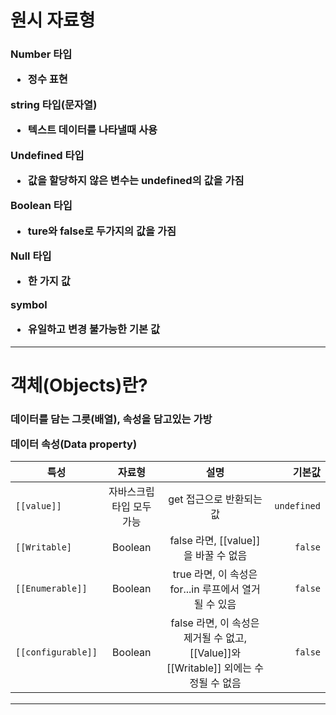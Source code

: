 <h1> 원시 자료형
<h3>

Number 타입 
- 정수 표현

string 타입(문자열)
- 텍스트 데이터를 나타낼때 사용

Undefined 타입
- 값을 할당하지 않은 변수는 undefined의 값을 가짐

Boolean 타입
- ture와  false로 두가지의 값을 가짐

Null 타입
- 한 가지 값

symbol
- 유일하고 변경 불가능한 기본 값
***
<h1>객체(Objects)란?

<h3>데이터를 담는 그릇(배열), 속성을 담고있는 가방

데이터 속성(Data property)

특성 | 자료형 | 설명 | 기본값
---|:---:|:---:|---:
`[[value]]`|자바스크립 타입 모두 가능 | get 접근으로 반환되는 값|`undefined`
`[[Writable]`|Boolean| false 라면, [[value]]을 바꿀 수 없음 | `false`
`[[Enumerable]]`|Boolean|true 라면, 이 속성은 for...in 루프에서 열거될 수 있음|`false`
`[[configurable]]`|Boolean|false 라면, 이 속성은 제거될 수 없고, [[Value]]와 [[Writable]] 외에는 수정될 수 없음|`false`
***

